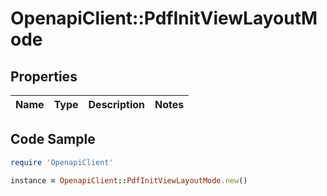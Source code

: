 # OpenapiClient::PdfInitViewLayoutMode

## Properties

Name | Type | Description | Notes
------------ | ------------- | ------------- | -------------

## Code Sample

```ruby
require 'OpenapiClient'

instance = OpenapiClient::PdfInitViewLayoutMode.new()
```


